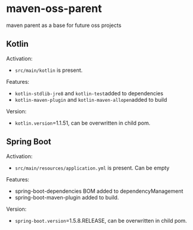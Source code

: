 

# maven-oss-parent

maven parent as a base for future oss projects

## Kotlin

Activation:

* `src/main/kotlin` is present.

Features:

* `kotlin-stdlib-jre8` and `kotlin-test`added to dependencies
* `kotlin-maven-plugin`  and `kotlin-maven-allopen`added to build

Version:

* `kotlin.version`=1.1.51, can be overwritten in child pom.

## Spring Boot

Activation: 

* `src/main/resources/application.yml` is present. Can be empty

Features:

* spring-boot-dependencies BOM added to dependencyManagement
* spring-boot-maven-plugin added to build.

Version:

* `spring-boot.version`=1.5.8.RELEASE, can be overwritten in child pom. 
